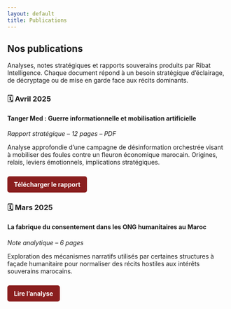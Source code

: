 ```yaml
---
layout: default
title: Publications
---
```


<section class="section">
  <h2>Nos publications</h2>
  <p>Analyses, notes stratégiques et rapports souverains produits par Ribat Intelligence. Chaque document répond à un besoin stratégique d’éclairage, de décryptage ou de mise en garde face aux récits dominants.</p>
</section>

<section class="section">
  <h3>🗓️ Avril 2025</h3>
  <h4>Tanger Med : Guerre informationnelle et mobilisation artificielle</h4>
  <p><em>Rapport stratégique – 12 pages – PDF</em></p>
  <p>Analyse approfondie d’une campagne de désinformation orchestrée visant à mobiliser des foules contre un fleuron économique marocain. Origines, relais, leviers émotionnels, implications stratégiques.</p>
  <a href="#" style="display:inline-block; margin-top:10px; background-color:#8a1e1e; color:white; padding:10px 15px; text-decoration:none; border-radius:5px; font-weight:bold;">Télécharger le rapport</a>
</section>

<section class="section">
  <h3>🗓️ Mars 2025</h3>
  <h4>La fabrique du consentement dans les ONG humanitaires au Maroc</h4>
  <p><em>Note analytique – 6 pages</em></p>
  <p>Exploration des mécanismes narratifs utilisés par certaines structures à façade humanitaire pour normaliser des récits hostiles aux intérêts souverains marocains.</p>
  <a href="#" style="display:inline-block; margin-top:10px; background-color:#8a1e1e; color:white; padding:10px 15px; text-decoration:none; border-radius:5px; font-weight:bold;">Lire l’analyse</a>
</section>
